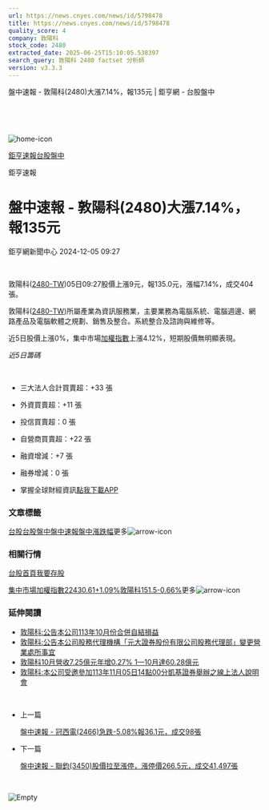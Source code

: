 ```yaml
---
url: https://news.cnyes.com/news/id/5798478
title: https://news.cnyes.com/news/id/5798478
quality_score: 4
company: 敦陽科
stock_code: 2480
extracted_date: 2025-06-25T15:10:05.538397
search_query: 敦陽科 2480 factset 分析師
version: v3.3.3
---
```


盤中速報 - 敦陽科(2480)大漲7.14%，報135元 | 鉅亨網 - 台股盤中

‌

‌

![home-icon](/assets/icons/breadCrumb/symbol-icon-home.svg)

[鉅亨速報](/news/cat/anue_live)[台股盤中](/news/cat/tw_live)

鉅亨速報

# 盤中速報 - 敦陽科(2480)大漲7.14%，報135元

鉅亨網新聞中心 2024-12-05 09:27

‌

敦陽科([2480-TW](https://www.cnyes.com/twstock/2480))05日09:27股價上漲9元，報135.0元，漲幅7.14%，成交404張。

敦陽科([2480-TW](https://www.cnyes.com/twstock/2480))所屬產業為資訊服務業，主要業務為電腦系統、電腦週邊、網路產品及電腦軟體之規劃、銷售及整合。系統整合及諮詢與維修等。

近5日股價上漲0%，集中市場[加權指數](https://invest.cnyes.com/index/TWS/TSE01)上漲4.12%，短期股價無明顯表現。

*近5日籌碼*

‌

* 三大法人合計買賣超：+33 張
* 外資買賣超：+11 張
* 投信買賣超：0 張
* 自營商買賣超：+22 張
* 融資增減：+7 張
* 融券增減：0 張

* 掌握全球財經資訊[點我下載APP](http://www.cnyes.com/app/?utm_source=mweb&utm_medium=HamMenuBanner&utm_campaign=fixed&utm_content=entr)

### 文章標籤

[台股](https://news.cnyes.com/tag/台股 "台股")[台股盤中](https://news.cnyes.com/tag/台股盤中 "台股盤中")[盤中速報](https://news.cnyes.com/tag/盤中速報 "盤中速報")[盤中漲跌幅](https://news.cnyes.com/tag/盤中漲跌幅 "盤中漲跌幅")更多![arrow-icon](/assets/icons/arrows/arrow-down.svg)

### 相關行情

[台股首頁](https://www.cnyes.com/twstock)[我要存股](https://supr.link/8OHaU)

[集中市場加權指數22430.61+1.09%](https://invest.cnyes.com/index/TWS/TSE01)[敦陽科151.5-0.66%](https://www.cnyes.com/twstock/2480)更多![arrow-icon](/assets/icons/arrows/arrow-down.svg)

### 延伸閱讀

* [敦陽科:公告本公司113年10月份合併自結損益](/news/id/5794065)
* [敦陽科:公告本公司股務代理機構「元大證券股份有限公司股務代理部」變更營業處所事宜](/news/id/5785011)
* [敦陽科10月營收7.25億元年增0.27% 1—10月達60.28億元](/news/id/5771002)
* [敦陽科:本公司受邀參加113年11月05日14點00分凱基證券舉辦之線上法人說明會](/news/id/5762687)

‌

* 上一篇

  [盤中速報 - 冠西電(2466)急跌-5.08%報36.1元，成交98張](/news/id/5798654)
* 下一篇

  [盤中速報 - 聯鈞(3450)股價拉至漲停，漲停價266.5元，成交41,497張](/news/id/5797712)

‌

![Empty](/assets/icons/skeleton/empty-image.svg)

‌
